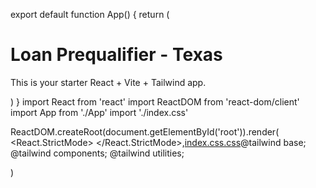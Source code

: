 export default function App() {
  return (
    <div className="p-8 text-center">
      <h1 className="text-2xl font-bold text-blue-600">
        Loan Prequalifier - Texas
      </h1>
      <p className="mt-4">This is your starter React + Vite + Tailwind app.</p>
    </div>
  )
}
import React from 'react'
import ReactDOM from 'react-dom/client'
import App from './App'
import './index.css'

ReactDOM.createRoot(document.getElementById('root')).render(
  <React.StrictMode>
    <App />
  </React.StrictMode>,[index.css.css](https://github.com/user-attachments/files/22587257/index.css.css)@tailwind base;
@tailwind components;
@tailwind utilities;


)
